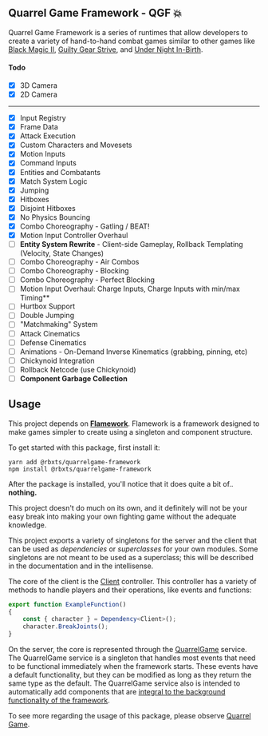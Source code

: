 ## **Quarrel Game Framework** - QGF 💥

Quarrel Game Framework is a series of runtimes that allow developers to
create a variety of hand-to-hand combat games similar to other games like
[Black Magic II](https://www.roblox.com/games/969669348/Game), [Guilty Gear Strive](https://www.guiltygear.com/ggst/en/), and [Under Night In-Birth](https://store.steampowered.com/app/452510/UNDER_NIGHT_INBIRTH_ExeLate/).

#### Todo
* [x] 3D Camera
* [x] 2D Camera

---

* [x] Input Registry
* [x] Frame Data
* [x] Attack Execution
* [x] Custom Characters and Movesets
* [x] Motion Inputs
* [x] Command Inputs
* [x] Entities and Combatants
* [x] Match System Logic
* [x] Jumping
* [x] Hitboxes
* [x] Disjoint Hitboxes
* [x] No Physics Bouncing
* [x] Combo Choreography - Gatling / BEAT!
* [x] Motion Input Controller Overhaul
* [ ] **Entity System Rewrite** - Client-side Gameplay, Rollback Templating (Velocity, State Changes)
* [ ] Combo Choreography - Air Combos
* [ ] Combo Choreography - Blocking
* [ ] Combo Choreography - Perfect Blocking
* [ ] Motion Input Overhaul: Charge Inputs, Charge Inputs with min/max Timing**
* [ ] Hurtbox Support
* [ ] Double Jumping
* [ ] "Matchmaking" System
* [ ] Attack Cinematics
* [ ] Defense Cinematics
* [ ] Animations - On-Demand Inverse Kinematics (grabbing, pinning, etc)
* [ ] Chickynoid Integration
* [ ] Rollback Netcode (use Chickynoid)
* [ ] **Component Garbage Collection**

## Usage

This project depends on [**Flamework**](https://fireboltofdeath.dev/docs/flamework/). Flamework is a framework 
designed to make games simpler to create using a singleton and
component structure.

To get started with this package, first install it:
```console
yarn add @rbxts/quarrelgame-framework
npm install @rbxts/quarrelgame-framework
```
After the package is installed, you'll notice that it does quite a bit of..
**nothing.**

This project doesn't do much on its own, and it definitely will not
be your easy break into making your own fighting game without the 
adequate knowledge.

This project exports a variety of singletons for the server and the client
that can be used as *dependencies* or *superclasses* for your own modules. Some
singletons are not meant to be used as a superclass; this will be described
in the documentation and in the intellisense.

The core of the client is the [Client](src/client/controllers/client.controller.ts) controller. This controller has a variety of
methods to handle players and their operations, like events and functions:

```typescript
export function ExampleFunction()
{
    const { character } = Dependency<Client>();
    character.BreakJoints();
}
````

On the server, the core is represented through the [QuarrelGame](src/server/services/quarrelgame.service.ts) service. The QuarrelGame
service is a singleton that handles most events that need to be functional immediately
when the framework starts. These events have a default functionality, but they can be modified as long
as they return the same type as the default. The QuarrelGame service also is intended to automatically
add components that are [integral to the background functionality of the framework](src/server/components).

To see more regarding the usage of this package, please observe [Quarrel Game](https://www.github.com/Nowaaru/quarrelgame).

